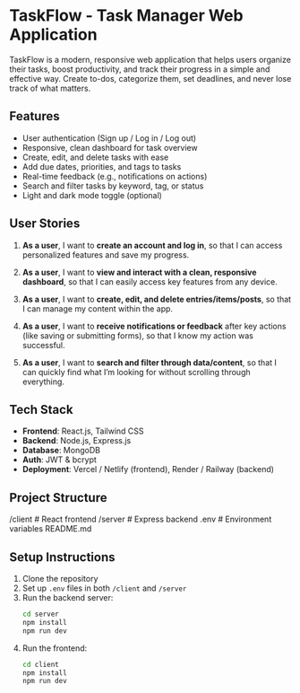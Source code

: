 # TaskFlow - Task Manager Web Application

TaskFlow is a modern, responsive web application that helps users organize their tasks, boost productivity, and track their progress in a simple and effective way. Create to-dos, categorize them, set deadlines, and never lose track of what matters.

## Features

- User authentication (Sign up / Log in / Log out)
- Responsive, clean dashboard for task overview
- Create, edit, and delete tasks with ease
- Add due dates, priorities, and tags to tasks
- Real-time feedback (e.g., notifications on actions)
- Search and filter tasks by keyword, tag, or status
- Light and dark mode toggle (optional)

## User Stories

1. **As a user**, I want to **create an account and log in**, so that I can access personalized features and save my progress.

2. **As a user**, I want to **view and interact with a clean, responsive dashboard**, so that I can easily access key features from any device.

3. **As a user**, I want to **create, edit, and delete entries/items/posts**, so that I can manage my content within the app.

4. **As a user**, I want to **receive notifications or feedback** after key actions (like saving or submitting forms), so that I know my action was successful.

5. **As a user**, I want to **search and filter through data/content**, so that I can quickly find what I’m looking for without scrolling through everything.

## Tech Stack

- **Frontend**: React.js, Tailwind CSS
- **Backend**: Node.js, Express.js
- **Database**: MongoDB
- **Auth**: JWT & bcrypt
- **Deployment**: Vercel / Netlify (frontend), Render / Railway (backend)

## Project Structure

/client # React frontend
/server # Express backend
.env # Environment variables
README.md

## Setup Instructions

1. Clone the repository
2. Set up `.env` files in both `/client` and `/server`
3. Run the backend server:
   ```bash
   cd server
   npm install
   npm run dev
4. Run the frontend:
   ```bash
   cd client
   npm install
   npm run dev

